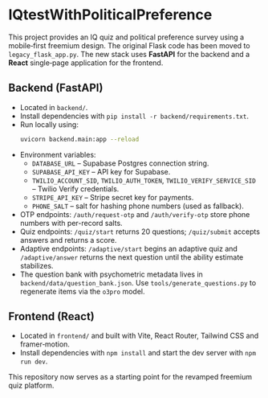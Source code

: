 # IQtestWithPoliticalPreference

This project provides an IQ quiz and political preference survey using a mobile‑first freemium design. The original Flask code has been moved to `legacy_flask_app.py`. The new stack uses **FastAPI** for the backend and a **React** single‑page application for the frontend.

## Backend (FastAPI)

- Located in `backend/`.
- Install dependencies with `pip install -r backend/requirements.txt`.
- Run locally using:
  ```bash
  uvicorn backend.main:app --reload
  ```
- Environment variables:
  - `DATABASE_URL` – Supabase Postgres connection string.
  - `SUPABASE_API_KEY` – API key for Supabase.
  - `TWILIO_ACCOUNT_SID`, `TWILIO_AUTH_TOKEN`, `TWILIO_VERIFY_SERVICE_SID` – Twilio Verify credentials.
  - `STRIPE_API_KEY` – Stripe secret key for payments.
  - `PHONE_SALT` – salt for hashing phone numbers (used as fallback).
- OTP endpoints: `/auth/request-otp` and `/auth/verify-otp` store phone numbers with per-record salts.
- Quiz endpoints: `/quiz/start` returns 20 questions; `/quiz/submit` accepts answers and returns a score.
- Adaptive endpoints: `/adaptive/start` begins an adaptive quiz and `/adaptive/answer` returns the next question until the ability estimate stabilizes.
- The question bank with psychometric metadata lives in `backend/data/question_bank.json`. Use `tools/generate_questions.py` to regenerate items via the `o3pro` model.

## Frontend (React)

- Located in `frontend/` and built with Vite, React Router, Tailwind CSS and framer‑motion.
- Install dependencies with `npm install` and start the dev server with `npm run dev`.

This repository now serves as a starting point for the revamped freemium quiz platform.

